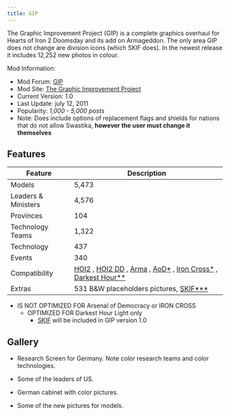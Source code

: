 ```yaml
---
title: GIP
---
```

 The Graphic Improvement Project (GIP) is a complete graphics overhaul for Hearts of Iron 2 Doomsday and its add on Armageddon. The only area GIP does not change are division icons (which SKIF does). In the newest release it includes 12,252 new photos in colour.

Mod Information:

*   Mod Forum: [GIP](http://forum.paradoxplaza.com/forum/showthread.php?t=216762)
*   Mod Site: [The Graphic Improvement Project](http://giphoi.wordpress.com/)
*   Current Version: 1.0
*   Last Update: july 12, 2011
*   Popularity: _1,000 - 5,000 posts_
*   Note: Does include options of replacement flags and shields for nations that do not allow Swastika, **however the user must change it themselves**

Features
--------

| Feature | Description |
| --- | --- |
| Models | 5,473 |
| Leaders & Ministers | 4,576 |
| Provinces | 104 |
| Technology Teams | 1,322 |
| Technology | 437 |
| Events | 340 |
| Compatibility | [HOI2](/wiki/HOI2 "HOI2") , [HOI2 DD](/wiki/index.php?title=HOI2_DD&action=edit&redlink=1 "HOI2 DD (page does not exist)") , [Arma](/wiki/Arma "Arma") , [AoD\*](/wiki/index.php?title=AoD*&action=edit&redlink=1 "AoD* (page does not exist)") , [Iron Cross\*](/wiki/index.php?title=Iron_Cross*&action=edit&redlink=1 "Iron Cross* (page does not exist)") , [Darkest Hour\*\*](/wiki/index.php?title=Darkest_Hour**&action=edit&redlink=1 "Darkest Hour** (page does not exist)") |
| Extras | 531 B&W placeholders pictures, [SKIF\*\*\*](/wiki/index.php?title=SKIF***&action=edit&redlink=1 "SKIF*** (page does not exist)") |

*   IS NOT OPTIMIZED FOR Arsenal of Democracy or IRON CROSS
    *   OPTIMIZED FOR Darkest Hour Light only
        *   [SKIF](/wiki/SKIF "SKIF") will be included in GIP version 1.0

Gallery
-------

*   Research Screen for Germany. Note color research teams and color technologies.
    
*   Some of the leaders of US.
    
*   German cabinet with color pictures.
    
*   Some of the new pictures for models.